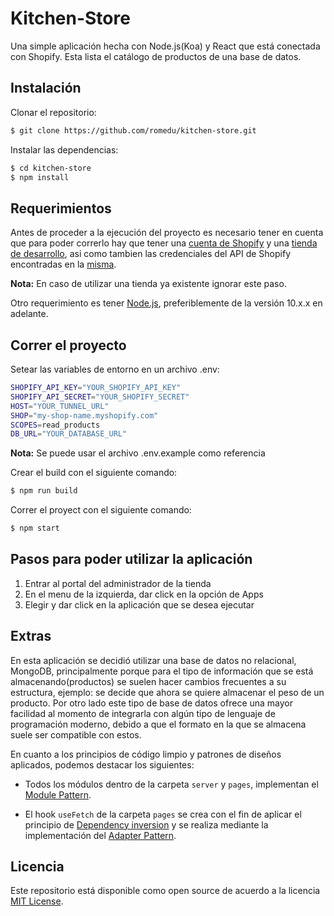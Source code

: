 # Kitchen-Store

Una simple aplicación hecha con Node.js(Koa) y React que está conectada con Shopify. Esta lista el catálogo de productos de una base de datos.

## Instalación

Clonar el repositorio:

```sh
$ git clone https://github.com/romedu/kitchen-store.git
```

Instalar las dependencias:

```sh
$ cd kitchen-store
$ npm install
```

## Requerimientos

Antes de proceder a la ejecución del proyecto es necesario tener en cuenta que para poder correrlo hay que tener una [cuenta de Shopify](https://partners.shopify.com/signup) y una [tienda de desarrollo](https://help.shopify.com/en/partners/dashboard/development-stores#create-a-development-store), asi como tambien las credenciales del API de Shopify encontradas en la [misma](https://help.shopify.com/en/api/tools/partner-dashboard/your-apps#create-a-new-app).

**Nota:** En caso de utilizar una tienda ya existente ignorar este paso.

Otro requerimiento es tener [Node.js](https://nodejs.org), preferiblemente de la versión 10.x.x en adelante.

## Correr el proyecto

Setear las variables de entorno en un archivo .env:

```sh
SHOPIFY_API_KEY="YOUR_SHOPIFY_API_KEY"
SHOPIFY_API_SECRET="YOUR_SHOPIFY_SECRET"
HOST="YOUR_TUNNEL_URL"
SHOP="my-shop-name.myshopify.com"
SCOPES=read_products
DB_URL="YOUR_DATABASE_URL"
```

**Nota:** Se puede usar el archivo .env.example como referencia

Crear el build con el siguiente comando:

```sh
$ npm run build
```

Correr el proyect con el siguiente comando:

```sh
$ npm start
```

## Pasos para poder utilizar la aplicación

1. Entrar al portal del administrador de la tienda
2. En el menu de la izquierda, dar click en la opción de Apps
3. Elegir y dar click en la aplicación que se desea ejecutar

## Extras

En esta aplicación se decidió utilizar una base de datos no relacional, MongoDB, principalmente porque para el tipo de información que se está almacenando(productos) se suelen hacer cambios frecuentes a su estructura, ejemplo: se decide que ahora se quiere almacenar el peso de un producto. Por otro lado este tipo de base de datos ofrece una mayor facilidad al momento de integrarla con algún tipo de lenguaje de programación moderno, debido a que el formato en la que se almacena suele ser compatible con estos.

En cuanto a los principios de código limpio y patrones de diseños aplicados, podemos destacar los siguientes:

- Todos los módulos dentro de la carpeta `server` y `pages`, implementan el [Module Pattern](https://en.wikipedia.org/wiki/Module_pattern).

- El hook `useFetch` de la carpeta `pages` se crea con el fin de aplicar el principio de [Dependency inversion](https://en.wikipedia.org/wiki/Dependency_inversion_principle) y se realiza mediante la implementación del [Adapter Pattern](https://en.wikipedia.org/wiki/Adapter_pattern).

## Licencia

Este repositorio está disponible como open source de acuerdo a la licencia [MIT License](https://opensource.org/licenses/MIT).
